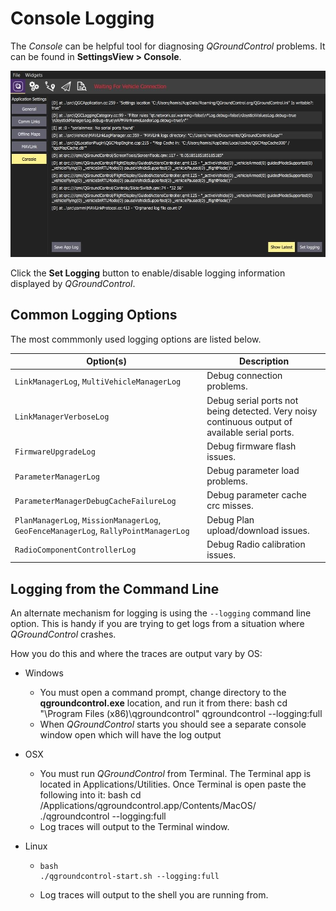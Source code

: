 # Console Logging

The _Console_ can be helpful tool for diagnosing _QGroundControl_ problems. It can be found in **SettingsView > Console**.

![Console logging](../../../assets/support/console.jpg)

Click the **Set Logging** button to enable/disable logging information displayed by _QGroundControl_.

## Common Logging Options

The most commmonly used logging options are listed below.

| Option(s)                                                                           | Description                                                                                    |
| ----------------------------------------------------------------------------------- | ---------------------------------------------------------------------------------------------- |
| `LinkManagerLog`, `MultiVehicleManagerLog`                                          | Debug connection problems.                                                                     |
| `LinkManagerVerboseLog`                                                             | Debug serial ports not being detected. Very noisy continuous output of available serial ports. |
| `FirmwareUpgradeLog`                                                                | Debug firmware flash issues.                                                                   |
| `ParameterManagerLog`                                                               | Debug parameter load problems.                                                                 |
| `ParameterManagerDebugCacheFailureLog`                                              | Debug parameter cache crc misses.                                                              |
| `PlanManagerLog`, `MissionManagerLog`, `GeoFenceManagerLog`, `RallyPointManagerLog` | Debug Plan upload/download issues.                                                             |
| `RadioComponentControllerLog`                                                       | Debug Radio calibration issues.                                                                |

## Logging from the Command Line

An alternate mechanism for logging is using the `--logging` command line option. This is handy if you are trying to get logs from a situation where _QGroundControl_ crashes.

How you do this and where the traces are output vary by OS:

- Windows

  - You must open a command prompt, change directory to the **qgroundcontrol.exe** location, and run it from there:
    bash
    cd "\Program Files (x86)\qgroundcontrol"
    qgroundcontrol --logging:full
  - When _QGroundControl_ starts you should see a separate console window open which will have the log output

- OSX

  - You must run _QGroundControl_ from Terminal. The Terminal app is located in Applications/Utilities. Once Terminal is open paste the following into it:
    bash
    cd /Applications/qgroundcontrol.app/Contents/MacOS/
    ./qgroundcontrol --logging:full
  - Log traces will output to the Terminal window.

- Linux

  -     bash
        ./qgroundcontrol-start.sh --logging:full
  - Log traces will output to the shell you are running from.
